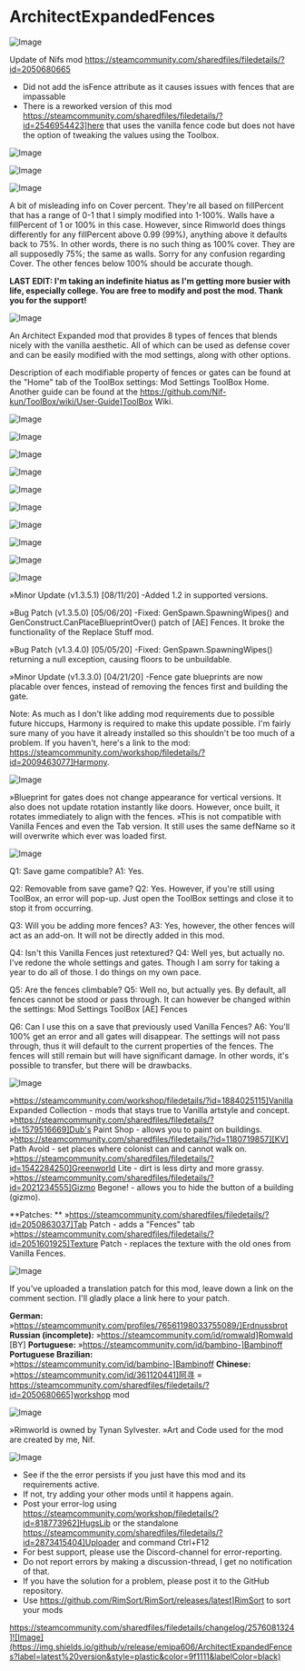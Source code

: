# ArchitectExpandedFences

![Image](https://i.imgur.com/buuPQel.png)

Update of Nifs mod
https://steamcommunity.com/sharedfiles/filedetails/?id=2050680665

- Did not add the isFence attribute as it causes issues with fences that are impassable
- There is a reworked version of this mod https://steamcommunity.com/sharedfiles/filedetails/?id=2546954423]here that uses the vanilla fence code but does not have the option of tweaking the values using the Toolbox. 

![Image](https://i.imgur.com/pufA0kM.png)

	
![Image](https://i.imgur.com/Z4GOv8H.png)

![Image](https://i.imgur.com/K2IR5XG.png)

A bit of misleading info on Cover percent. They're all based on fillPercent that has a range of 0-1 that I simply modified into 1-100%. Walls have a fillPercent of 1 or 100% in this case. However, since Rimworld does things differently for any fillPercent above 0.99 (99%), anything above it defaults back to 75%. In other words, there is no such thing as 100% cover. They are all supposedly 75%; the same as walls. Sorry for any confusion regarding Cover. The other fences below 100% should be accurate though.

**LAST EDIT:
I'm taking an indefinite hiatus as I'm getting more busier with life, especially college. You are free to modify and post the mod. Thank you for the support!**


![Image](https://i.imgur.com/zfohC3m.png)

An Architect Expanded mod that provides 8 types of fences that blends nicely with the vanilla aesthetic. All of which can be used as defense cover and can be easily modified with the mod settings, along with other options.

Description of each modifiable property of fences or gates can be found at the "Home" tab of the ToolBox settings: Mod Settings  ToolBox  Home. Another guide can be found at the https://github.com/Nif-kun/ToolBox/wiki/User-Guide]ToolBox Wiki.


![Image](https://i.imgur.com/FxzMqJw.png)

![Image](https://i.imgur.com/LRaZs7b.png)

![Image](https://i.imgur.com/7wedrea.png)

![Image](https://i.imgur.com/LYz2uOw.png)

![Image](https://i.imgur.com/USKR6rG.png)

![Image](https://i.imgur.com/PEk2XvU.png)

![Image](https://i.imgur.com/T22jZ1N.png)

![Image](https://i.imgur.com/FEpo8B1.png)

![Image](https://i.imgur.com/ZR663zc.png)



![Image](https://i.imgur.com/66QlElQ.png)

»Minor Update (v1.3.5.1) [08/11/20]
-Added 1.2 in supported versions.

»Bug Patch (v1.3.5.0) [05/06/20]
-Fixed: GenSpawn.SpawningWipes() and GenConstruct.CanPlaceBlueprintOver() patch of [AE] Fences. It broke the functionality of the Replace Stuff mod.

»Bug Patch (v1.3.4.0) [05/05/20]
-Fixed: GenSpawn.SpawningWipes() returning a null exception, causing floors to be unbuildable.

»Minor Update (v1.3.3.0) [04/21/20]
-Fence gate blueprints are now placable over fences, instead of removing the fences first and building the gate.

Note: As much as I don't like adding mod requirements due to possible future hiccups, Harmony is required to make this update possible. I'm fairly sure many of you have it already installed so this shouldn't be too much of a problem. If you haven't, here's a link to the mod: https://steamcommunity.com/workshop/filedetails/?id=2009463077]Harmony.


![Image](https://i.imgur.com/jVuN38U.png)

»Blueprint for gates does not change appearance for vertical versions. It also does not update rotation instantly like doors. However, once built, it rotates immediately to align with the fences.
»This is not compatible with Vanilla Fences and even the Tab version. It still uses the same defName so it will overwrite which ever was loaded first.


![Image](https://i.imgur.com/CBaAUnW.png)

Q1: Save game compatible?
A1: Yes.

Q2: Removable from save game?
Q2: Yes. However, if you're still using ToolBox, an error will pop-up. Just open the ToolBox settings and close it to stop it from occurring. 

Q3: Will you be adding more fences?
A3: Yes, however, the other fences will act as an add-on. It will not be directly added in this mod.

Q4: Isn't this Vanilla Fences just retextured?
Q4: Well yes, but actually no. I've redone the whole settings and gates. Though I am sorry for taking a year to do all of those. I do things on my own pace.

Q5: Are the fences climbable?
Q5: Well no, but actually yes. By default, all fences cannot be stood or pass through. It can however be changed within the settings: Mod Settings  ToolBox  [AE] Fences

Q6: Can I use this on a save that previously used Vanilla Fences?
A6: You'll 100% get an error and all gates will disappear. The settings will not pass through, thus it will default to the current properties of the fences. The fences will still remain but will have significant damage. In other words, it's possible to transfer, but there will be drawbacks. 


![Image](https://i.imgur.com/gemJ7gK.png)

»https://steamcommunity.com/workshop/filedetails/?id=1884025115]Vanilla Expanded Collection - mods that stays true to Vanilla artstyle and concept.
»https://steamcommunity.com/sharedfiles/filedetails/?id=1579516669]Dub's Paint Shop - allows you to paint on buildings.
»https://steamcommunity.com/sharedfiles/filedetails/?id=1180719857][KV] Path Avoid - set places where colonist can and cannot walk on.
»https://steamcommunity.com/sharedfiles/filedetails/?id=1542284250]Greenworld Lite - dirt is less dirty and more grassy.
»https://steamcommunity.com/sharedfiles/filedetails/?id=2021234555]Gizmo Begone! - allows you to hide the button of a building (gizmo).

**Patches: **
»https://steamcommunity.com/sharedfiles/filedetails/?id=2050863037]Tab Patch - adds a "Fences" tab
»https://steamcommunity.com/sharedfiles/filedetails/?id=2051601925]Texture Patch - replaces the texture with the old ones from Vanilla Fences.


![Image](https://i.imgur.com/lqddbVx.png)

If you've uploaded a translation patch for this mod, leave down a link on the comment section. I'll gladly place a link here to your patch.

**German:**
»https://steamcommunity.com/profiles/76561198033755089/]Erdnussbrot
**Russian (incomplete):**
»https://steamcommunity.com/id/romwald]Romwald [BY]
**Portuguese:**
»https://steamcommunity.com/id/bambino-]Bambinoff
**Portuguese Brazilian:**
»https://steamcommunity.com/id/bambino-]Bambinoff
**Chinese:**
»https://steamcommunity.com/id/361120441]阿寻 = https://steamcommunity.com/sharedfiles/filedetails/?id=2050680665]workshop mod

![Image](https://i.imgur.com/wCH6iiv.png)

»Rimworld is owned by Tynan Sylvester.
»Art and Code used for the mod are created by me, Nif.


![Image](https://i.imgur.com/PwoNOj4.png)



-  See if the the error persists if you just have this mod and its requirements active.
-  If not, try adding your other mods until it happens again.
-  Post your error-log using https://steamcommunity.com/workshop/filedetails/?id=818773962]HugsLib or the standalone https://steamcommunity.com/sharedfiles/filedetails/?id=2873415404]Uploader and command Ctrl+F12
-  For best support, please use the Discord-channel for error-reporting.
-  Do not report errors by making a discussion-thread, I get no notification of that.
-  If you have the solution for a problem, please post it to the GitHub repository.
-  Use https://github.com/RimSort/RimSort/releases/latest]RimSort to sort your mods



https://steamcommunity.com/sharedfiles/filedetails/changelog/2576081324]![Image](https://img.shields.io/github/v/release/emipa606/ArchitectExpandedFences?label=latest%20version&style=plastic&color=9f1111&labelColor=black)

